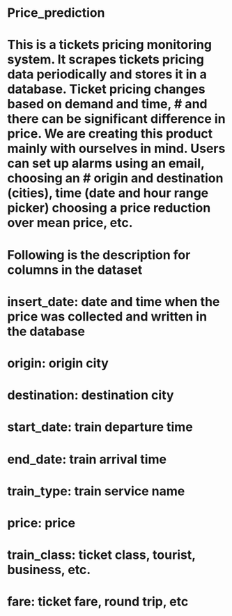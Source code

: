 # Price_prediction
# This is a tickets pricing monitoring system. It scrapes tickets pricing data periodically and stores it in a database. Ticket pricing changes based on demand and time, # and there can be significant difference in price. We are creating this product mainly with ourselves in mind. Users can set up alarms using an email, choosing an # origin and destination (cities), time (date and hour range picker) choosing a price reduction over mean price, etc.

# Following is the description for columns in the dataset

# insert_date: date and time when the price was collected and written in the database
# origin: origin city
# destination: destination city
# start_date: train departure time
# end_date: train arrival time
# train_type: train service name
# price: price
# train_class: ticket class, tourist, business, etc.
# fare: ticket fare, round trip, etc
